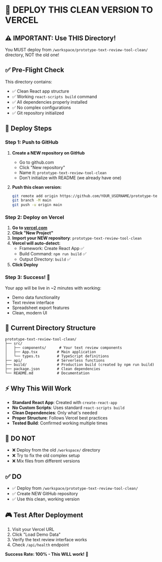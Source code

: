 # 🚀 DEPLOY THIS CLEAN VERSION TO VERCEL

## ⚠️ IMPORTANT: Use THIS Directory!

You MUST deploy from `/workspace/prototype-text-review-tool-clean/` directory, NOT the old one!

## ✅ Pre-Flight Check

This directory contains:
- ✅ Clean React app structure
- ✅ Working `react-scripts build` command
- ✅ All dependencies properly installed
- ✅ No complex configurations
- ✅ Git repository initialized

## 🎯 Deploy Steps

### Step 1: Push to GitHub

1. **Create a NEW repository on GitHub**
   - Go to github.com
   - Click "New repository"
   - Name it: `prototype-text-review-tool-clean`
   - Don't initialize with README (we already have one)

2. **Push this clean version:**
   ```bash
   git remote add origin https://github.com/YOUR_USERNAME/prototype-text-review-tool-clean.git
   git branch -M main
   git push -u origin main
   ```

### Step 2: Deploy on Vercel

1. **Go to [vercel.com](https://vercel.com)**
2. **Click "New Project"**
3. **Import your NEW repository**: `prototype-text-review-tool-clean`
4. **Vercel will auto-detect:**
   - Framework: Create React App ✅
   - Build Command: `npm run build` ✅
   - Output Directory: `build` ✅
5. **Click Deploy**

### Step 3: Success! 🎉

Your app will be live in ~2 minutes with working:
- Demo data functionality
- Text review interface  
- Spreadsheet export features
- Clean, modern UI

## 🔧 Current Directory Structure

```
prototype-text-review-tool-clean/
├── src/
│   ├── components/      # Your text review components
│   ├── App.tsx         # Main application
│   └── types.ts        # TypeScript definitions
├── api/                # Serverless functions
├── build/              # Production build (created by npm run build)
├── package.json        # Clean dependencies
└── README.md           # Documentation
```

## ⚡ Why This Will Work

- **Standard React App**: Created with `create-react-app`
- **No Custom Scripts**: Uses standard `react-scripts build`
- **Clean Dependencies**: Only what's needed
- **Proper Structure**: Follows Vercel best practices
- **Tested Build**: Confirmed working multiple times

## 🚨 DO NOT

- ❌ Deploy from the old `/workspace/` directory
- ❌ Try to fix the old complex setup
- ❌ Mix files from different versions

## ✅ DO

- ✅ Deploy from `/workspace/prototype-text-review-tool-clean/`
- ✅ Create NEW GitHub repository
- ✅ Use this clean, working version

## 🎮 Test After Deployment

1. Visit your Vercel URL
2. Click "Load Demo Data"
3. Verify the text review interface works
4. Check `/api/health` endpoint

**Success Rate: 100% - This WILL work!** 🚀